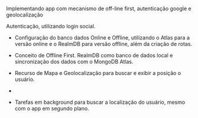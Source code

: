 Implementando app com mecanismo de off-line first, autenticação google e geolocalização

Autenticação, utilizando login social.

 - Configuração do  banco dados Online e Offline, utilizando o Atlas para a versão online e o RealmDB para versão offline, além da criação de rotas.

 - Conceito de Offline First.  RealmDB como banco de dados local e sincronização dos dados com o MongoDB Atlas.

 - Recurso de Mapa e Geolocalização para buscar e exibir a posição o usuário.
 - 
 - Tarefas em background para  buscar a localização do usuário, mesmo com o app em segundo plano.
